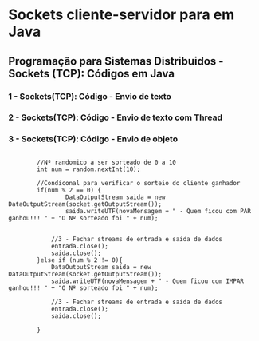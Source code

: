 # Sockets cliente-servidor para em Java
## Programação para Sistemas Distribuidos - Sockets (TCP): Códigos em Java

### 1 - Sockets(TCP): Código - Envio de texto
### 2 - Sockets(TCP): Código - Envio de texto com Thread
### 3 - Sockets(TCP): Código - Envio de objeto

## 

			//Nº randomico a ser sorteado de 0 a 10
			int num = random.nextInt(10);
					
			//Condiconal para verificar o sorteio do cliente ganhador	
			if(num % 2 == 0) {
					DataOutputStream saida = new DataOutputStream(socket.getOutputStream());
					saida.writeUTF(novaMensagem + " - Quem ficou com PAR ganhou!!! " + "O Nº sorteado foi " + num);
				

				//3 - Fechar streams de entrada e saida de dados
				entrada.close();
				saida.close();
			}else if (num % 2 != 0){
				DataOutputStream saida = new DataOutputStream(socket.getOutputStream());
				saida.writeUTF(novaMensagem + " - Quem ficou com IMPAR ganhou!!! " + "O Nº sorteado foi " + num);
				
				//3 - Fechar streams de entrada e saida de dados
				entrada.close();
				saida.close();
				
			}
